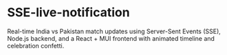 # SSE-live-notification
Real-time India vs Pakistan match updates using Server-Sent Events (SSE), Node.js backend, and a React + MUI frontend with animated timeline and celebration confetti.
